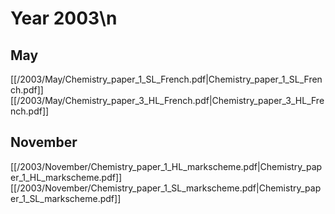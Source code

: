 # Year 2003\n
## May
[[/2003/May/Chemistry_paper_1_SL_French.pdf|Chemistry_paper_1_SL_French.pdf]]
[[/2003/May/Chemistry_paper_3_HL_French.pdf|Chemistry_paper_3_HL_French.pdf]]

## November
[[/2003/November/Chemistry_paper_1_HL_markscheme.pdf|Chemistry_paper_1_HL_markscheme.pdf]]
[[/2003/November/Chemistry_paper_1_SL_markscheme.pdf|Chemistry_paper_1_SL_markscheme.pdf]]

